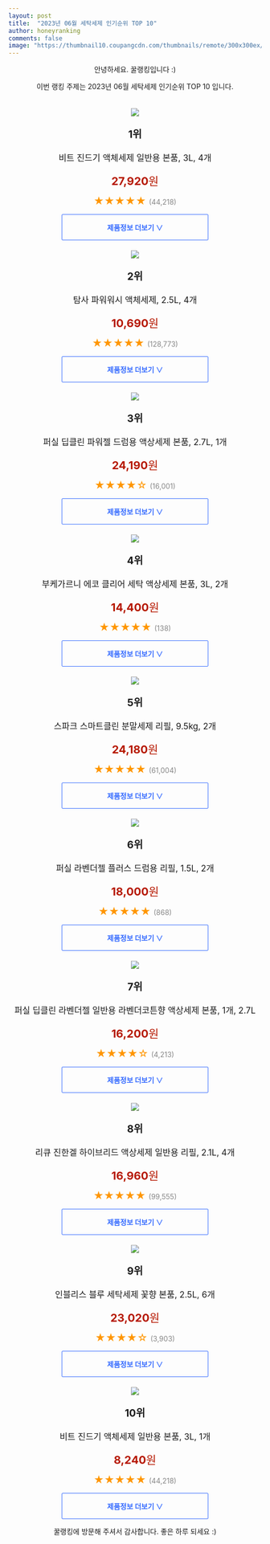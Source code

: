```yaml
---
layout: post
title:  "2023년 06월 세탁세제 인기순위 TOP 10"
author: honeyranking
comments: false
image: "https://thumbnail10.coupangcdn.com/thumbnails/remote/300x300ex/image/retail/images/8325081696170603-6a314097-308b-45af-a7d8-a7850fd91e31.jpg"
---
```

<p style="text-align: center;">안녕하세요. 꿀랭킹입니다 :)</p>
<p style="text-align: center;">이번 랭킹 주제는 2023년 06월 세탁세제 인기순위 TOP 10 입니다.</p><center><img src="https://thumbnail10.coupangcdn.com/thumbnails/remote/300x300ex/image/retail/images/8325081696170603-6a314097-308b-45af-a7d8-a7850fd91e31.jpg" style="margin-top:20px" /></center><p style="text-align: center; font-size: 20px"><b>1위</b></p><p style="text-align: center; font-size: 17px">비트 진드기 액체세제 일반용 본품, 3L, 4개</p><p style="text-align: center;"><span style="color: #b61800; font-size: 22px;"><b>27,920</b>원</span></p><p style="text-align: center;"><span style="color: #ff9600; font-size: 20px;">★★★★★ </span><span style="color: #878787;">(44,218)</span></p><center><a href="https://link.coupang.com/a/2a7Rx"><div style="font-size: 14px; display: inline-block; padding: 15px 90px; color: #346aff; border-radius: 2px; border: 1px solid #346aff; cursor: pointer;"><b>제품정보 더보기 &or;</b></div></a></center><center><img src="https://thumbnail10.coupangcdn.com/thumbnails/remote/300x300ex/image/retail/images/7926718187667028-9518888a-a1d7-4d00-8f0c-a58a95b30b1d.jpg" style="margin-top:20px" /></center><p style="text-align: center; font-size: 20px"><b>2위</b></p><p style="text-align: center; font-size: 17px">탐사 파워워시 액체세제, 2.5L, 4개</p><p style="text-align: center;"><span style="color: #b61800; font-size: 22px;"><b>10,690</b>원</span></p><p style="text-align: center;"><span style="color: #ff9600; font-size: 20px;">★★★★★ </span><span style="color: #878787;">(128,773)</span></p><center><a href="https://link.coupang.com/a/2a7Rz"><div style="font-size: 14px; display: inline-block; padding: 15px 90px; color: #346aff; border-radius: 2px; border: 1px solid #346aff; cursor: pointer;"><b>제품정보 더보기 &or;</b></div></a></center><center><img src="https://thumbnail10.coupangcdn.com/thumbnails/remote/300x300ex/image/retail/images/385686958591846-ddb0281c-6528-4eb2-8956-474ed2b28474.jpg" style="margin-top:20px" /></center><p style="text-align: center; font-size: 20px"><b>3위</b></p><p style="text-align: center; font-size: 17px">퍼실 딥클린 파워젤 드럼용 액상세제 본품, 2.7L, 1개</p><p style="text-align: center;"><span style="color: #b61800; font-size: 22px;"><b>24,190</b>원</span></p><p style="text-align: center;"><span style="color: #ff9600; font-size: 20px;">★★★★☆ </span><span style="color: #878787;">(16,001)</span></p><center><a href="https://link.coupang.com/a/2a7RA"><div style="font-size: 14px; display: inline-block; padding: 15px 90px; color: #346aff; border-radius: 2px; border: 1px solid #346aff; cursor: pointer;"><b>제품정보 더보기 &or;</b></div></a></center><center><img src="https://thumbnail10.coupangcdn.com/thumbnails/remote/300x300ex/image/retail/images/7450116857369904-59ace88e-98c2-4fc1-bfab-4d2791bace79.jpg" style="margin-top:20px" /></center><p style="text-align: center; font-size: 20px"><b>4위</b></p><p style="text-align: center; font-size: 17px">부케가르니 에코 클리어 세탁 액상세제 본품, 3L, 2개</p><p style="text-align: center;"><span style="color: #b61800; font-size: 22px;"><b>14,400</b>원</span></p><p style="text-align: center;"><span style="color: #ff9600; font-size: 20px;">★★★★★ </span><span style="color: #878787;">(138)</span></p><center><a href="https://link.coupang.com/a/2a7RB"><div style="font-size: 14px; display: inline-block; padding: 15px 90px; color: #346aff; border-radius: 2px; border: 1px solid #346aff; cursor: pointer;"><b>제품정보 더보기 &or;</b></div></a></center><center><img src="https://thumbnail9.coupangcdn.com/thumbnails/remote/300x300ex/image/retail/images/1058183446150368-91edf2f7-ca8a-4c5d-8e26-ebd1203e8c09.jpg" style="margin-top:20px" /></center><p style="text-align: center; font-size: 20px"><b>5위</b></p><p style="text-align: center; font-size: 17px">스파크 스마트클린 분말세제 리필, 9.5kg, 2개</p><p style="text-align: center;"><span style="color: #b61800; font-size: 22px;"><b>24,180</b>원</span></p><p style="text-align: center;"><span style="color: #ff9600; font-size: 20px;">★★★★★ </span><span style="color: #878787;">(61,004)</span></p><center><a href="https://link.coupang.com/a/2a7RC"><div style="font-size: 14px; display: inline-block; padding: 15px 90px; color: #346aff; border-radius: 2px; border: 1px solid #346aff; cursor: pointer;"><b>제품정보 더보기 &or;</b></div></a></center><center><img src="https://thumbnail6.coupangcdn.com/thumbnails/remote/300x300ex/image/retail/images/1525fe5e-32fa-4767-9572-ef047e0c716493710194097668957.png" style="margin-top:20px" /></center><p style="text-align: center; font-size: 20px"><b>6위</b></p><p style="text-align: center; font-size: 17px">퍼실 라벤더젤 플러스 드럼용 리필, 1.5L, 2개</p><p style="text-align: center;"><span style="color: #b61800; font-size: 22px;"><b>18,000</b>원</span></p><p style="text-align: center;"><span style="color: #ff9600; font-size: 20px;">★★★★★ </span><span style="color: #878787;">(868)</span></p><center><a href="https://link.coupang.com/a/2a7RD"><div style="font-size: 14px; display: inline-block; padding: 15px 90px; color: #346aff; border-radius: 2px; border: 1px solid #346aff; cursor: pointer;"><b>제품정보 더보기 &or;</b></div></a></center><center><img src="https://thumbnail8.coupangcdn.com/thumbnails/remote/300x300ex/image/retail/images/2023/03/06/11/4/3219dc36-ca80-4e62-a704-88c0101ec838.jpg" style="margin-top:20px" /></center><p style="text-align: center; font-size: 20px"><b>7위</b></p><p style="text-align: center; font-size: 17px">퍼실 딥클린 라벤더젤 일반용 라벤더코튼향 액상세제 본품, 1개, 2.7L</p><p style="text-align: center;"><span style="color: #b61800; font-size: 22px;"><b>16,200</b>원</span></p><p style="text-align: center;"><span style="color: #ff9600; font-size: 20px;">★★★★☆ </span><span style="color: #878787;">(4,213)</span></p><center><a href="https://link.coupang.com/a/2a7RE"><div style="font-size: 14px; display: inline-block; padding: 15px 90px; color: #346aff; border-radius: 2px; border: 1px solid #346aff; cursor: pointer;"><b>제품정보 더보기 &or;</b></div></a></center><center><img src="https://thumbnail9.coupangcdn.com/thumbnails/remote/300x300ex/image/retail/images/447656385726346-0209db62-925e-4251-9689-2cb708c06775.jpg" style="margin-top:20px" /></center><p style="text-align: center; font-size: 20px"><b>8위</b></p><p style="text-align: center; font-size: 17px">리큐 진한겔 하이브리드 액상세제 일반용 리필, 2.1L, 4개</p><p style="text-align: center;"><span style="color: #b61800; font-size: 22px;"><b>16,960</b>원</span></p><p style="text-align: center;"><span style="color: #ff9600; font-size: 20px;">★★★★★ </span><span style="color: #878787;">(99,555)</span></p><center><a href="https://link.coupang.com/a/2a7RF"><div style="font-size: 14px; display: inline-block; padding: 15px 90px; color: #346aff; border-radius: 2px; border: 1px solid #346aff; cursor: pointer;"><b>제품정보 더보기 &or;</b></div></a></center><center><img src="https://thumbnail7.coupangcdn.com/thumbnails/remote/300x300ex/image/retail/images/96a8a801-2758-4d0f-9c6e-e1bb72c44e781618755409262024777.png" style="margin-top:20px" /></center><p style="text-align: center; font-size: 20px"><b>9위</b></p><p style="text-align: center; font-size: 17px">인블리스 블루 세탁세제 꽃향 본품, 2.5L, 6개</p><p style="text-align: center;"><span style="color: #b61800; font-size: 22px;"><b>23,020</b>원</span></p><p style="text-align: center;"><span style="color: #ff9600; font-size: 20px;">★★★★☆ </span><span style="color: #878787;">(3,903)</span></p><center><a href="https://link.coupang.com/a/2a7RG"><div style="font-size: 14px; display: inline-block; padding: 15px 90px; color: #346aff; border-radius: 2px; border: 1px solid #346aff; cursor: pointer;"><b>제품정보 더보기 &or;</b></div></a></center><center><img src="https://thumbnail10.coupangcdn.com/thumbnails/remote/300x300ex/image/retail/images/8482664753850060-ca189cdc-c012-4355-8e7e-f52d2303f083.jpg" style="margin-top:20px" /></center><p style="text-align: center; font-size: 20px"><b>10위</b></p><p style="text-align: center; font-size: 17px">비트 진드기 액체세제 일반용 본품, 3L, 1개</p><p style="text-align: center;"><span style="color: #b61800; font-size: 22px;"><b>8,240</b>원</span></p><p style="text-align: center;"><span style="color: #ff9600; font-size: 20px;">★★★★★ </span><span style="color: #878787;">(44,218)</span></p><center><a href="https://link.coupang.com/a/2a7RI"><div style="font-size: 14px; display: inline-block; padding: 15px 90px; color: #346aff; border-radius: 2px; border: 1px solid #346aff; cursor: pointer;"><b>제품정보 더보기 &or;</b></div></a></center><p style="text-align: center;">꿀랭킹에 방문해 주셔서 감사합니다. 좋은 하루 되세요 :)</p>
